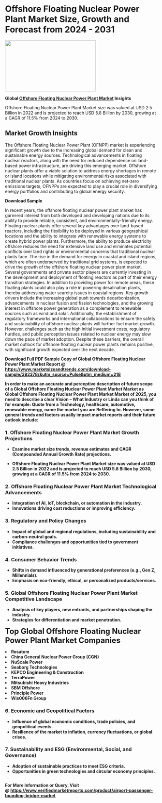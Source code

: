 <H1>Offshore Floating Nuclear Power Plant Market Size, Growth and Forecast from 2024 - 2031</H1><img class="aligncenter size-medium wp-image-584254" src="https://thirdeyenews.in/wp-content/uploads/2024/09/Global-Market-Research-300x168.jpeg" alt="" width="300" height="168" /><p><strong>Global&nbsp;<a href="https://www.marketsizeandtrends.com/download-sample/392378/&amp;utm_source=Pulse&amp;utm_medium=218">Offshore Floating Nuclear Power Plant Market</a> Insights</strong></p><p>Offshore Floating Nuclear Power Plant Market size was valued at USD 2.5 Billion in 2022 and is projected to reach USD 5.8 Billion by 2030, growing at a CAGR of 11.5% from 2024 to 2030.</p><p><h2>Market Growth Insights</h2> <p>The Offshore Floating Nuclear Power Plant (OFNPP) market is experiencing significant growth due to the increasing global demand for clean and sustainable energy sources. Technological advancements in floating nuclear reactors, along with the need for reduced dependence on land-based power infrastructure, are driving this emerging market. Offshore nuclear plants offer a viable solution to address energy shortages in remote or island locations while mitigating environmental risks associated with traditional nuclear plants. As countries focus on achieving net-zero emissions targets, OFNPPs are expected to play a crucial role in diversifying energy portfolios and contributing to global energy security.</p> <p><strong>Download Sample</strong></p> <p>In recent years, the offshore floating nuclear power plant market has garnered interest from both developed and developing nations due to its ability to provide reliable, consistent, and environmentally-friendly energy. Floating nuclear plants offer several key advantages over land-based reactors, including the flexibility to be deployed in various geographical locations and the ability to integrate with renewable energy systems to create hybrid power plants. Furthermore, the ability to produce electricity offshore reduces the need for extensive land use and eliminates potential conflicts over land rights or environmental concerns that traditional nuclear plants face. The rise in the demand for energy in coastal and island regions, which are often underserved by traditional grid systems, is expected to drive the growth of the offshore floating nuclear power plant market. Several governments and private sector players are currently investing in the development and deployment of floating reactors as part of their energy transition strategies. In addition to providing power for remote areas, these floating plants could also play a role in powering desalination plants, thereby addressing water scarcity issues in coastal regions. Key growth drivers include the increasing global push towards decarbonization, advancements in nuclear fusion and fission technologies, and the growing interest in offshore power generation as a complement to renewable sources such as wind and solar. Additionally, the establishment of regulatory frameworks and international collaborations to ensure the safety and sustainability of offshore nuclear plants will further fuel market growth. However, challenges such as the high initial investment costs, regulatory hurdles, and public perception issues related to nuclear energy may slow down the pace of market adoption. Despite these barriers, the overall market outlook for offshore floating nuclear power plants remains positive, with significant growth expected over the next decade.</p> <p><strong></p><p><span class=""><strong>Download Full PDF Sample Copy of Global Offshore Floating Nuclear Power Plant Market Report</strong> @ <a href="https://www.marketsizeandtrends.com/download-sample/392378/&amp;utm_source=Pulse&amp;utm_medium=218" target="_blank">https://www.marketsizeandtrends.com/download-sample/392378/&amp;utm_source=Pulse&amp;utm_medium=218</a></span></p><p>In order to make an accurate and perceptive description of future scope of a Global&nbsp;Offshore Floating Nuclear Power Plant Market Market as Global&nbsp;Offshore Floating Nuclear Power Plant Market Market of 2025, you need to describe a clear Vision &ndash; What Industry or Linda can you think of for example: Quote from a Technology, healthcare, automotive, renewable energy, name the market you are Reffering to. However, some general trends and factors usually impact market reports and their future outlook include:</p><h3>1.&nbsp;<strong>Offshore Floating Nuclear Power Plant Market Growth Projections</strong></h3><ul><li>Examine market size trends, revenue estimates and CAGR (Compounded Annual Growth Rate) projections.</li><li><p>Offshore Floating Nuclear Power Plant Market size was valued at USD 2.5 Billion in 2022 and is projected to reach USD 5.8 Billion by 2030, growing at a CAGR of 11.5% from 2024 to 2030.</p></li></ul><h3>2.&nbsp;<strong>Offshore Floating Nuclear Power Plant Market Technological Advancements</strong></h3><ul><li>Integration of AI, IoT, blockchain, or automation in the industry.</li><li>Innovations driving cost reductions or improving efficiency.</li></ul><h3>3.&nbsp;<strong>Regulatory and Policy Changes</strong></h3><ul><li>Impact of global and regional regulations, including sustainability and carbon-neutral goals.</li><li>Compliance challenges and opportunities tied to government initiatives.</li></ul><h3>4.&nbsp;<strong>Consumer Behavior Trends</strong></h3><ul><li>Shifts in demand influenced by generational preferences (e.g., Gen Z, Millennials).</li><li>Emphasis on eco-friendly, ethical, or personalized products/services.</li></ul><h3>5.&nbsp;<strong>Global Offshore Floating Nuclear Power Plant Market Competitive Landscape</strong></h3><ul><li>Analysis of key players, new entrants, and partnerships shaping the industry.</li><li>Strategies for differentiation and market penetration.</li></ul><p data-pm-slice="1 1 []"><span style="color: inherit; font-family: inherit; font-size: 25px;">Top Global Offshore Floating Nuclear Power Plant Market Companies</span></p><div class="" data-test-id=""><p><li>Rosatom</li><li> China General Nuclear Power Group (CGN)</li><li> NuScale Power</li><li> Seaborg Technologies</li><li> KEPCO Engineering & Construction</li><li> TerraPower</li><li> Mitsubishi Heavy Industries</li><li> SBM Offshore</li><li> Principle Power</li><li> Wis006Fn Group</li></p></div><h3>6.&nbsp;<strong>Economic and Geopolitical Factors</strong></h3><ul><li>Influence of global economic conditions, trade policies, and geopolitical events.</li><li>Resilience of the market to inflation, currency fluctuations, or global crises.</li></ul><h3>7.&nbsp;<strong>Sustainability and ESG (Environmental, Social, and Governance)</strong></h3><ul><li>Adoption of sustainable practices to meet ESG criteria.</li><li>Opportunities in green technologies and circular economy principles.</li></ul><h2><strong style="font-size: 14px;">For More Information or Query, Visit @&nbsp;</strong><a style="background-color: #ffffff; font-size: 14px;" href="https://www.marketsizeandtrends.com/report/offshore-floating-nuclear-power-plant-market/" target="_blank">https://www.verifiedmarketreports.com/product/airport-passenger-boarding-bridge-market</a></h2>
